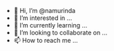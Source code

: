 - 👋 Hi, I’m @namurinda
- 👀 I’m interested in ...
- 🌱 I’m currently learning ...
- 💞️ I’m looking to collaborate on ...
- 📫 How to reach me ...

<!---
namurinda/namurinda is a ✨ special ✨ repository because its `README.md` (this file) appears on your GitHub profile.
You can click the Preview link to take a look at your changes.
--->
